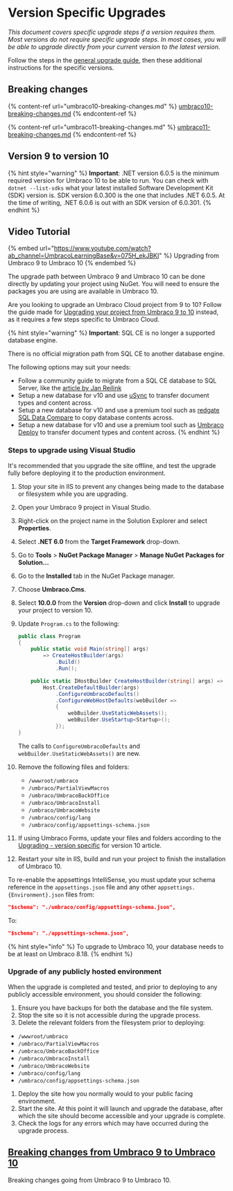 # Version Specific Upgrades

_This document covers specific upgrade steps if a version requires them. Most versions do not require specific upgrade steps. In most cases, you will be able to upgrade directly from your current version to the latest version._

Follow the steps in the [general upgrade guide](../), then these additional instructions for the specific versions.

## Breaking changes

{% content-ref url="umbraco10-breaking-changes.md" %}
[umbraco10-breaking-changes.md](umbraco10-breaking-changes.md)
{% endcontent-ref %}

{% content-ref url="umbraco11-breaking-changes.md" %}
[umbraco11-breaking-changes.md](umbraco11-breaking-changes.md)
{% endcontent-ref %}

## Version 9 to version 10

{% hint style="warning" %}
**Important**: .NET version 6.0.5 is the minimum required version for Umbraco 10 to be able to run. You can check with `dotnet --list-sdks` what your latest installed Software Development Kit (SDK) version is. SDK version 6.0.300 is the one that includes .NET 6.0.5. At the time of writing, .NET 6.0.6 is out with an SDK version of 6.0.301.
{% endhint %}

## Video Tutorial

{% embed url="https://www.youtube.com/watch?ab_channel=UmbracoLearningBase&v=075H_ekJBKI" %}
Upgrading from Umbraco 9 to Umbraco 10
{% endembed %}

The upgrade path between Umbraco 9 and Umbraco 10 can be done directly by updating your project using NuGet. You will need to ensure the packages you are using are available in Umbraco 10.

Are you looking to upgrade an Umbraco Cloud project from 9 to 10? Follow the guide made for [Upgrading your project from Umbraco 9 to 10](../../../../../umbraco-cloud/upgrades/major-upgrades.md) instead, as it requires a few steps specific to Umbraco Cloud.

{% hint style="warning" %}
**Important**: SQL CE is no longer a supported database engine.

There is no official migration path from SQL CE to another database engine.

The following options may suit your needs:

* Follow a community guide to migrate from a SQL CE database to SQL Server, like the [article by Jan Reilink](https://www.saotn.org/convert-sqlce-database-to-sql-server/)
* Setup a new database for v10 and use [uSync](https://jumoo.co.uk/usync/) to transfer document types and content across.
* Setup a new database for v10 and use a premium tool such as [redgate SQL Data Compare](https://www.red-gate.com/products/sql-development/sql-data-compare/) to copy database contents across.
* Setup a new database for v10 and use a premium tool such as [Umbraco Deploy](https://umbraco.com/products/umbraco-deploy) to transfer document types and content across.
{% endhint %}

### Steps to upgrade using Visual Studio

It's recommended that you upgrade the site offline, and test the upgrade fully before deploying it to the production environment.

1. Stop your site in IIS to prevent any changes being made to the database or filesystem while you are upgrading.
2. Open your Umbraco 9 project in Visual Studio.
3. Right-click on the project name in the Solution Explorer and select **Properties**.
4. Select **.NET 6.0** from the **Target Framework** drop-down.
5. Go to **Tools** > **NuGet Package Manager** > **Manage NuGet Packages for Solution...**
6. Go to the **Installed** tab in the NuGet Package manager.
7. Choose **Umbraco.Cms**.
8. Select **10.0.0** from the **Version** drop-down and click **Install** to upgrade your project to version 10.
9.  Update `Program.cs` to the following:

    ```csharp
    public class Program
    {
        public static void Main(string[] args)
            => CreateHostBuilder(args)
                .Build()
                .Run();

        public static IHostBuilder CreateHostBuilder(string[] args) =>
            Host.CreateDefaultBuilder(args)
                .ConfigureUmbracoDefaults()
                .ConfigureWebHostDefaults(webBuilder =>
                {
                    webBuilder.UseStaticWebAssets();
                    webBuilder.UseStartup<Startup>();
                });
    }
    ```

    The calls to `ConfigureUmbracoDefaults` and `webBuilder.UseStaticWebAssets()` are new.
10. Remove the following files and folders:
    * `/wwwroot/umbraco`
    * `/umbraco/PartialViewMacros`
    * `/umbraco/UmbracoBackOffice`
    * `/umbraco/UmbracoInstall`
    * `/umbraco/UmbracoWebsite`
    * `/umbraco/config/lang`
    * `/umbraco/config/appsettings-schema.json`
11. If using Umbraco Forms, update your files and folders according to the [Upgrading - version specific](../../../../../umbraco-forms/installation/version-specific.md) for version 10 article.
12. Restart your site in IIS, build and run your project to finish the installation of Umbraco 10.

To re-enable the appsettings IntelliSense, you must update your schema reference in the `appsettings.json` file and any other `appsettings.{Environment}.json` files from:

```json
"$schema": "./umbraco/config/appsettings-schema.json",
```

To:

```json
"$schema": "./appsettings-schema.json",
```

{% hint style="info" %}
To upgrade to Umbraco 10, your database needs to be at least on Umbraco 8.18.
{% endhint %}

### Upgrade of any publicly hosted environment

When the upgrade is completed and tested, and prior to deploying to any publicly accessible environment, you should consider the following:

1. Ensure you have backups for both the database and the file system.
2. Stop the site so it is not accessible during the upgrade process.
3. Delete the relevant folders from the filesystem prior to deploying:

* `/wwwroot/umbraco`
* `/umbraco/PartialViewMacros`
* `/umbraco/UmbracoBackOffice`
* `/umbraco/UmbracoInstall`
* `/umbraco/UmbracoWebsite`
* `/umbraco/config/lang`
* `/umbraco/config/appsettings-schema.json`

1. Deploy the site how you normally would to your public facing environment.
2. Start the site. At this point it will launch and upgrade the database, after which the site should become accessible and your upgrade is complete.
3. Check the logs for any errors which may have occurred during the upgrade process.

## [Breaking changes from Umbraco 9 to Umbraco 10](../umbraco10-breaking-changes/)

Breaking changes going from Umbraco 9 to Umbraco 10.
